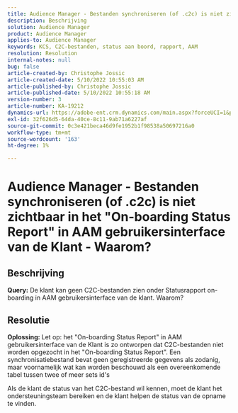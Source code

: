 ```yaml
---
title: Audience Manager - Bestanden synchroniseren (of .c2c) is niet zichtbaar in het "On-boarding Status Report" in AAM gebruikersinterface van de Klant - Waarom?
description: Beschrijving
solution: Audience Manager
product: Audience Manager
applies-to: Audience Manager
keywords: KCS, C2C-bestanden, status aan boord, rapport, AAM
resolution: Resolution
internal-notes: null
bug: false
article-created-by: Christophe Jossic
article-created-date: 5/10/2022 10:55:03 AM
article-published-by: Christophe Jossic
article-published-date: 5/10/2022 10:55:18 AM
version-number: 3
article-number: KA-19212
dynamics-url: https://adobe-ent.crm.dynamics.com/main.aspx?forceUCI=1&pagetype=entityrecord&etn=knowledgearticle&id=988a5ca3-4fd0-ec11-a7b5-00224809c101
exl-id: 32f626d5-64da-40ce-8c11-9ab71a6227af
source-git-commit: 0c3e421beca46d9fe1952b1f98538a50697216a0
workflow-type: tm+mt
source-wordcount: '163'
ht-degree: 1%

---
```


# Audience Manager - Bestanden synchroniseren (of .c2c) is niet zichtbaar in het &quot;On-boarding Status Report&quot; in AAM gebruikersinterface van de Klant - Waarom?

## Beschrijving

<b>Query:</b> De klant kan geen C2C-bestanden zien onder Statusrapport on-boarding in AAM gebruikersinterface van de klant. Waarom?

## Resolutie


<b>Oplossing: </b>Let op: het &quot;On-boarding Status Report&quot; in AAM gebruikersinterface van de Klant is zo ontworpen dat C2C-bestanden niet worden opgezocht in het &quot;On-boarding Status Report&quot;. Een synchronisatiebestand bevat geen geregistreerde gegevens als zodanig, maar voornamelijk wat kan worden beschouwd als een overeenkomende tabel tussen twee of meer sets id&#39;s

Als de klant de status van het C2C-bestand wil kennen, moet de klant het ondersteuningsteam bereiken en de klant helpen de status van de opname te vinden.
